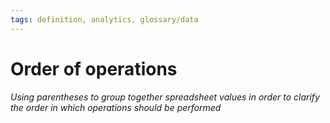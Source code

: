 ```yaml
---
tags: definition, analytics, glossary/data
---
```

#  Order of operations
*Using parentheses to group together spreadsheet values in order to clarify the order in which operations should be performed*